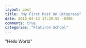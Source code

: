 ```yaml
---
layout: post
title: "My First Post On Octopress"
date: 2015-04-13 17:29:55 -0400
comments: true
categories: "Flatiron School"
---
```

"Hello World"